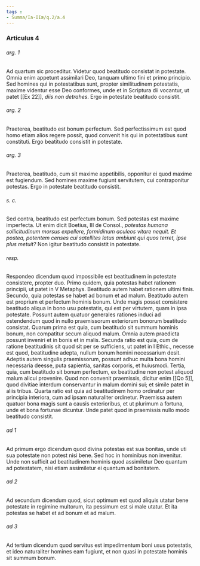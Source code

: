 ```yaml
---
tags : 
- Summa/Ia-IIæ/q.2/a.4
---
```


### Articulus 4

###### arg. 1
Ad quartum sic proceditur. Videtur quod beatitudo consistat in potestate. Omnia enim appetunt assimilari Deo, tanquam ultimo fini et primo principio. Sed homines qui in potestatibus sunt, propter similitudinem potestatis, maxime videntur esse Deo conformes, unde et in Scriptura dii vocantur, ut patet [[Ex 22]], *diis non detrahes*. Ergo in potestate beatitudo consistit.

###### arg. 2
Praeterea, beatitudo est bonum perfectum. Sed perfectissimum est quod homo etiam alios regere possit, quod convenit his qui in potestatibus sunt constituti. Ergo beatitudo consistit in potestate.

###### arg. 3
Praeterea, beatitudo, cum sit maxime appetibilis, opponitur ei quod maxime est fugiendum. Sed homines maxime fugiunt servitutem, cui contraponitur potestas. Ergo in potestate beatitudo consistit.

###### s. c.
Sed contra, beatitudo est perfectum bonum. Sed potestas est maxime imperfecta. Ut enim dicit Boetius, III de Consol., *potestas humana sollicitudinum morsus expellere, formidinum aculeos vitare nequit. Et postea, potentem censes cui satellites latus ambiunt qui quos terret, ipse plus metuit?* Non igitur beatitudo consistit in potestate.

###### resp.
Respondeo dicendum quod impossibile est beatitudinem in potestate consistere, propter duo. Primo quidem, quia potestas habet rationem principii, ut patet in V Metaphys. Beatitudo autem habet rationem ultimi finis. Secundo, quia potestas se habet ad bonum et ad malum. Beatitudo autem est proprium et perfectum hominis bonum. Unde magis posset consistere beatitudo aliqua in bono usu potestatis, qui est per virtutem, quam in ipsa potestate. Possunt autem quatuor generales rationes induci ad ostendendum quod in nullo praemissorum exteriorum bonorum beatitudo consistat. Quarum prima est quia, cum beatitudo sit summum hominis bonum, non compatitur secum aliquod malum. Omnia autem praedicta possunt inveniri et in bonis et in malis. Secunda ratio est quia, cum de ratione beatitudinis sit quod sit per se sufficiens, ut patet in I Ethic., necesse est quod, beatitudine adepta, nullum bonum homini necessarium desit. Adeptis autem singulis praemissorum, possunt adhuc multa bona homini necessaria deesse, puta sapientia, sanitas corporis, et huiusmodi. Tertia, quia, cum beatitudo sit bonum perfectum, ex beatitudine non potest aliquod malum alicui provenire. Quod non convenit praemissis, dicitur enim [[Qo 5]], quod divitiae interdum conservantur in malum domini sui; et simile patet in aliis tribus. Quarta ratio est quia ad beatitudinem homo ordinatur per principia interiora, cum ad ipsam naturaliter ordinetur. Praemissa autem quatuor bona magis sunt a causis exterioribus, et ut plurimum a fortuna, unde et bona fortunae dicuntur. Unde patet quod in praemissis nullo modo beatitudo consistit.

###### ad 1
Ad primum ergo dicendum quod divina potestas est sua bonitas, unde uti sua potestate non potest nisi bene. Sed hoc in hominibus non invenitur. Unde non sufficit ad beatitudinem hominis quod assimiletur Deo quantum ad potestatem, nisi etiam assimiletur ei quantum ad bonitatem.

###### ad 2
Ad secundum dicendum quod, sicut optimum est quod aliquis utatur bene potestate in regimine multorum, ita pessimum est si male utatur. Et ita potestas se habet et ad bonum et ad malum.

###### ad 3
Ad tertium dicendum quod servitus est impedimentum boni usus potestatis, et ideo naturaliter homines eam fugiunt, et non quasi in potestate hominis sit summum bonum.

